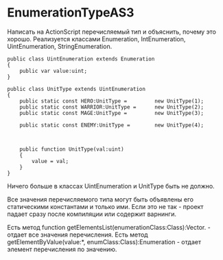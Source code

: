 # EnumerationTypeAS3

Написать на ActionScript перечисляемый тип и объяснить, почему это хорошо.
Реализуется классами Enumeration, IntEnumeration, UintEnumeration, StringEnumeration.

	public class UintEnumeration extends Enumeration
	{
		public var value:uint;
	}

	public class UnitType extends UintEnumeration
	{
		public static const HERO:UnitType = 		new UnitType(1);
		public static const WARRIOR:UnitType = 		new UnitType(2);
		public static const MAGE:UnitType = 		new UnitType(3);
		
		public static const ENEMY:UnitType = 		new UnitType(4);
		
		
		
		public function UnitType(val:uint)
		{
			value = val;
		}
	}

Ничего больше в классах UintEnumeration и UnitType быть не должно.

Все значения перечисляемого типа могут быть объявлены его статическими константами и только ими.
Если это не так - проект падает сразу после компиляции или содержит варнинги.

Есть метод function getElementsList(enumerationClass:Class):Vector.<Enumeration> - отдает все значения перечисления.
Есть метод getElementByValue(value:*, enumClass:Class):Enumeration - отдает элемент перечисления по значению.